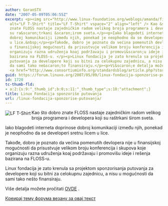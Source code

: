 ```yaml
---
author: GoranSTX
date: "2007-05-09T05:06:55Z"
excerpt: <p><img src="http://www.linux-foundation.org/weblogs/amanda/files/2007/05/tl-thelinuxfoundationsentmetothisconference.jpg"
  alt="LF T-Shirt" title="LF T-Shirt" vspace="2" align="left" /> Kao &scaron;to dobro
  znate FLOSS nastaje zajedničkim radom velikog broja programera i developera koji
  su ra&scaron;trkani &scaron;irom sveta.</p><p>Iako blagodeti interneta doprinose
  dobroj komunikaciji između njih, ponekad je neophodno da se developeri sretnu licem
  u lice.&nbsp;</p><p>Takođe, dobro je poznato da većina pomenutih devlopera nije
  u finansijskoj mogućnosti da prisustvuje velikom broju konferencija i skupova koje
  organizuju razna udruženja koaj podržavaju i promovi&scaron;u ideje i re&scaron;enja
  bazirana na FLOSS-u. </p><p>Linux fondacija je zato krenula sa projektom sponzorisanja
  putovanja za developere koji su bitni za celokupnu zajednicu, a nisu u mogućnosti
  da sami tako ne&scaron;to finansiraju.</p><p>Vi&scaron;e detalja možete pročitati
  <a href="http://www.consortiuminfo.org/standardsblog/article.php?story=20070506083820871">OVDE</a>  .&nbsp;</p>
guid: https://forum.linuxo.org/2007/05/09/linux-fondacija-sponzorise-putovanja/
id: 1720
tc-thumb-fld:
- a:2:{s:9:"_thumb_id";b:0;s:11:"_thumb_type";s:10:"attachment";}
title: Linux Fondacija sponzoriše putovanja
url: /linux-fondacija-sponzorise-putovanja/
---
```

<img src="http://www.linux-foundation.org/weblogs/amanda/files/2007/05/tl-thelinuxfoundationsentmetothisconference.jpg" alt="LF T-Shirt" title="LF T-Shirt" vspace="2" align="left" /> Kao &scaron;to dobro znate FLOSS nastaje zajedničkim radom velikog broja programera i developera koji su ra&scaron;trkani &scaron;irom sveta.

Iako blagodeti interneta doprinose dobroj komunikaciji između njih, ponekad je neophodno da se developeri sretnu licem u lice.&nbsp;

Takođe, dobro je poznato da većina pomenutih devlopera nije u finansijskoj mogućnosti da prisustvuje velikom broju konferencija i skupova koje organizuju razna udruženja koaj podržavaju i promovi&scaron;u ideje i re&scaron;enja bazirana na FLOSS-u. 

Linux fondacija je zato krenula sa projektom sponzorisanja putovanja za developere koji su bitni za celokupnu zajednicu, a nisu u mogućnosti da sami tako ne&scaron;to finansiraju.

Vi&scaron;e detalja možete pročitati [OVDE](http://www.consortiuminfo.org/standardsblog/article.php?story=20070506083820871) .&nbsp;

<!--break-->

[Креирај тему форума везану за овај текст](https://linuxo.org/nova-tema-na-forumu/?se_pid=1720)